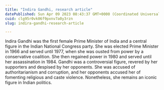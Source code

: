 ```yaml
---
title: "Indira Gandhi, research article"
datePublished: Sun Apr 09 2023 08:43:37 GMT+0000 (Coordinated Universal Time)
cuid: clg95r0vk06f9pxnv7a0y3rzn
slug: indira-gandhi-research-article

---
```


Indira Gandhi was the first female Prime Minister of India and a central figure in the Indian National Congress party. She was elected Prime Minister in 1966 and served until 1977, when she was ousted from power by a conservative coalition. She then regained power in 1980 and served until her assassination in 1984. Gandhi was a controversial figure, revered by her supporters and despised by her opponents. She was accused of authoritarianism and corruption, and her opponents accused her of fomenting religious and caste violence. Nonetheless, she remains an iconic figure in Indian politics.